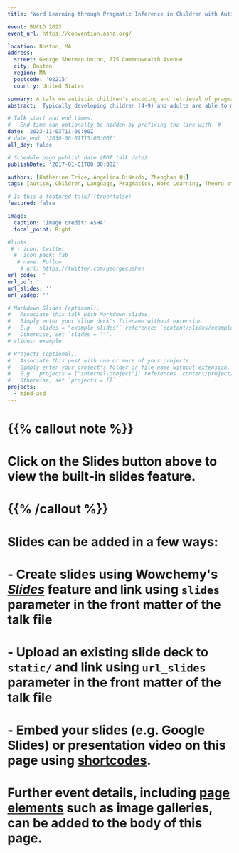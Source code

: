 ```yaml
---
title: "Word Learning through Pragmatic Inference in Children with Autism: a Web-Based Eye-Tracking Study"

event: BUCLD 2023
event_url: https://convention.asha.org/

location: Boston, MA
address:
  street: George Sherman Union, 775 Commonwealth Avenue
  city: Boston
  region: MA
  postcode: '02215'
  country: United States

summary: A talk on autistic children’s encoding and retrieval of pragmatically inferred words.
abstract: 'Typically developing children (4-9) and adults are able to mapped words via pragmatic inferences, and older children (6-9) and adults show a memory advantage for pragmatically inferred words. This advanage is linked to theory of mind abilities. Do autistic children, traditionally viewed as having weaker theory of mind skills, show the same? Find out in our talk!'

# Talk start and end times.
#   End time can optionally be hidden by prefixing the line with `#`.
date: '2023-11-03T11:00:00Z'
# date_end: '2030-06-01T15:00:00Z'
all_day: false

# Schedule page publish date (NOT talk date).
publishDate: '2017-01-01T00:00:00Z'

authors: [Katherine Trice, Angelina DiNardo, Zhenghan Qi]
tags: [Autism, Children, Language, Pragmatics, Word Learning, Theoru of Mind, Individual Differences, Eye-Tracking]

# Is this a featured talk? (true/false)
featured: false

image:
  caption: 'Image credit: ASHA'
  focal_point: Right

#links:
 # - icon: twitter
  #  icon_pack: fab
   # name: Follow
    # url: https://twitter.com/georgecushen
url_code: ''
url_pdf: ''
url_slides: ''
url_video: ''

# Markdown Slides (optional).
#   Associate this talk with Markdown slides.
#   Simply enter your slide deck's filename without extension.
#   E.g. `slides = "example-slides"` references `content/slides/example-slides.md`.
#   Otherwise, set `slides = ""`.
# slides: example

# Projects (optional).
#   Associate this post with one or more of your projects.
#   Simply enter your project's folder or file name without extension.
#   E.g. `projects = ["internal-project"]` references `content/project/deep-learning/index.md`.
#   Otherwise, set `projects = []`.
projects:
  - mind-asd
---
```


# {{% callout note %}}
# Click on the **Slides** button above to view the built-in slides feature.
# {{% /callout %}}

# Slides can be added in a few ways:

# - **Create** slides using Wowchemy's [_Slides_](https://wowchemy.com/docs/managing-content/#create-slides) feature and link using `slides` parameter in the front matter of the talk file
# - **Upload** an existing slide deck to `static/` and link using `url_slides` parameter in the front matter of the talk file
# - **Embed** your slides (e.g. Google Slides) or presentation video on this page using [shortcodes](https://wowchemy.com/docs/writing-markdown-latex/).
# 
# Further event details, including [page elements](https://wowchemy.com/docs/writing-markdown-latex/) such as image galleries, can be added to the body of this page.
